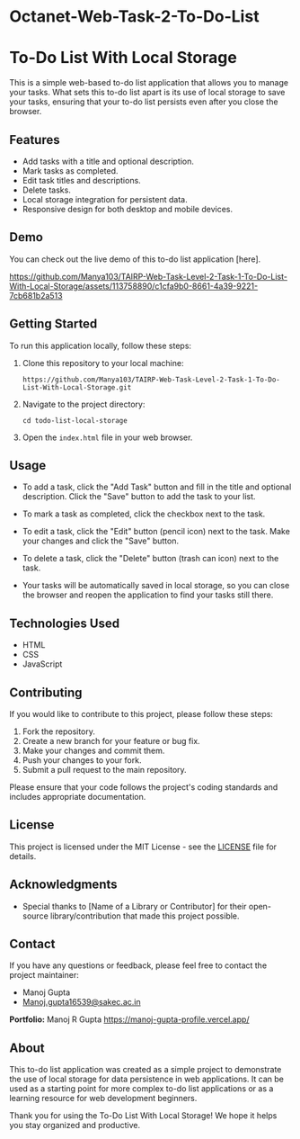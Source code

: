# Octanet-Web-Task-2-To-Do-List

# To-Do List With Local Storage

This is a simple web-based to-do list application that allows you to manage your tasks. What sets this to-do list apart is its use of local storage to save your tasks, ensuring that your to-do list persists even after you close the browser.

## Features

- Add tasks with a title and optional description.
- Mark tasks as completed.
- Edit task titles and descriptions.
- Delete tasks.
- Local storage integration for persistent data.
- Responsive design for both desktop and mobile devices.

## Demo

You can check out the live demo of this to-do list application [here].



https://github.com/Manya103/TAIRP-Web-Task-Level-2-Task-1-To-Do-List-With-Local-Storage/assets/113758890/c1cfa9b0-8661-4a39-9221-7cb681b2a513


## Getting Started

To run this application locally, follow these steps:

1. Clone this repository to your local machine:

   ```
   https://github.com/Manya103/TAIRP-Web-Task-Level-2-Task-1-To-Do-List-With-Local-Storage.git
   ```

2. Navigate to the project directory:

   ```
   cd todo-list-local-storage
   ```

3. Open the `index.html` file in your web browser.

## Usage

- To add a task, click the "Add Task" button and fill in the title and optional description. Click the "Save" button to add the task to your list.

- To mark a task as completed, click the checkbox next to the task.

- To edit a task, click the "Edit" button (pencil icon) next to the task. Make your changes and click the "Save" button.

- To delete a task, click the "Delete" button (trash can icon) next to the task.

- Your tasks will be automatically saved in local storage, so you can close the browser and reopen the application to find your tasks still there.

## Technologies Used

- HTML
- CSS
- JavaScript

## Contributing

If you would like to contribute to this project, please follow these steps:

1. Fork the repository.
2. Create a new branch for your feature or bug fix.
3. Make your changes and commit them.
4. Push your changes to your fork.
5. Submit a pull request to the main repository.

Please ensure that your code follows the project's coding standards and includes appropriate documentation.

## License

This project is licensed under the MIT License - see the [LICENSE](LICENSE) file for details.

## Acknowledgments

- Special thanks to [Name of a Library or Contributor] for their open-source library/contribution that made this project possible.

## Contact

If you have any questions or feedback, please feel free to contact the project maintainer:

- Manoj Gupta
- Manoj.gupta16539@sakec.ac.in

**Portfolio:** Manoj R Gupta
https://manoj-gupta-profile.vercel.app/

## About

This to-do list application was created as a simple project to demonstrate the use of local storage for data persistence in web applications. It can be used as a starting point for more complex to-do list applications or as a learning resource for web development beginners.

Thank you for using the To-Do List With Local Storage! We hope it helps you stay organized and productive.
